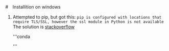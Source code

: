 #　Installition on windows
1. Attempted to pip, but got this:
  `pip is configured with locations that require TLS/SSL, however the ssl module in Python is not available`
  The solution is [stackoverflow](https://stackoverflow.com/questions/45954528/pip-is-configured-with-locations-that-require-tls-ssl-however-the-ssl-module-in)
   
   '''conda
   
   '''
